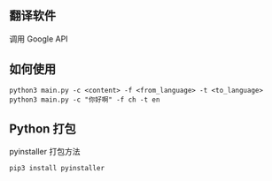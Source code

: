 ## 翻译软件

调用 Google API

## 如何使用
```
python3 main.py -c <content> -f <from_language> -t <to_language>
python3 main.py -c "你好啊" -f ch -t en
```

## Python 打包
pyinstaller 打包方法
```
pip3 install pyinstaller
```
